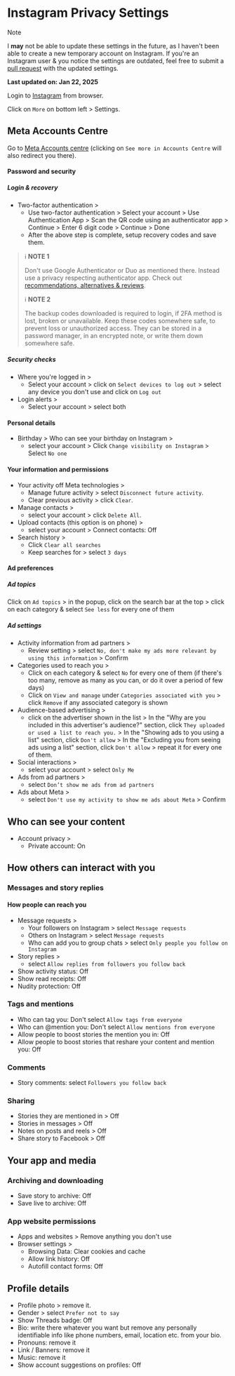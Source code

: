 # Instagram Privacy Settings

> [!NOTE]
> I **may** not be able to update these settings in the future, as I haven't been able to create a new temporary account on Instagram. If you're an Instagram user & you notice the settings are outdated, feel free to submit a [pull request](https://github.com/StellarSand/privacy-settings/pulls) with the updated settings.
>
> **Last updated on: Jan 22, 2025**

Login to [Instagram](https://www.instagram.com) from browser.

Click on `More` on bottom left > Settings.

## Meta Accounts Centre
Go to [Meta Accounts centre](https://accountscenter.instagram.com/) (clicking on `See more in Accounts Centre` will also redirect you there).

#### Password and security
##### Login & recovery
- Two-factor authentication >
    - Use two-factor authentication > Select your account > Use Authentication App > Scan the QR code using an authenticator app > Continue > Enter 6 digit code > Continue > Done
    - After the above step is complete, setup recovery codes and save them.
> :information_source: **NOTE 1**
>
> Don't use Google Authenticator or Duo as mentioned there. Instead use a privacy respecting authenticator app. Check out [recommendations, alternatives & reviews](https://github.com/StellarSand/privacy-settings#recommendations-alternatives--reviews).
>
> :information_source: **NOTE 2**
>
> The backup codes downloaded is required to login, if 2FA method is lost, broken or unavailable. Keep these codes somewhere safe, to prevent loss or unauthorized access. They can be stored in a password manager, in an encrypted note, or write them down somewhere safe.
##### Security checks
- Where you're logged in >
    - Select your account > click on `Select devices to log out` > select any device you don't use and click on `Log out`
- Login alerts >
    - Select your account > select both

#### Personal details
- Birthday > Who can see your birthday on Instagram >
    - select your account > Click `Change visibility on Instagram` > Select `No one`

#### Your information and permissions
- Your activity off Meta technologies >
    - Manage future activity > select `Disconnect future activity`.
    - Clear previous activity > click `Clear`.
- Manage contacts > 
    - select your account > click `Delete All`.
- Upload contacts (this option is on phone) >
    - select your account > Connect contacts: Off
- Search history >
    - Click `Clear all searches`
    - Keep searches for > select `3 days`

#### Ad preferences
##### Ad topics
Click on `Ad topics` > in the popup, click on the search bar at the top > click on each category & select `See less` for every one of them
##### Ad settings
- Activity information from ad partners >
    - Review setting > select `No, don't make my ads more relevant by using this information` > Confirm
- Categories used to reach you >
    - Click on each category & select `No` for every one of them (if there's too many, remove as many as you can, or do it over a period of few days)
    - Click on `View and manage` under `Categories associated with you` > click `Remove` if any associated category is shown
- Audience-based advertising >
    - click on the advertiser shown in the list > In the "Why are you included in this advertiser's audience?" section, click `They uploaded or used a list to reach you.` > In the "Showing ads to you using a list" section, click `Don't allow` > In the "Excluding you from seeing ads using a list" section, click `Don't allow` > repeat it for every one of them.
- Social interactions >
    - select your account > select `Only Me`
- Ads from ad partners >
    - select `Don’t show me ads from ad partners`
- Ads about Meta > 
    - select `Don't use my activity to show me ads about Meta` > Confirm

## Who can see your content
- Account privacy > 
    - Private account: On

## How others can interact with you
### Messages and story replies 
#### How people can reach you
- Message requests >
    - Your followers on Instagram > select `Message requests`
    - Others on Instagram > select `Message requests`
    - Who can add you to group chats > select `Only people you follow on Instagram`
- Story replies >
    - select `Allow replies from followers you follow back`
- Show activity status: Off
- Show read receipts: Off
- Nudity protection: Off
### Tags and mentions
- Who can tag you: Don't select `Allow tags from everyone`
- Who can @mention you: Don't select `Allow mentions from everyone`
- Allow people to boost stories the mention you in: Off
- Allow people to boost stories that reshare your content and mention you: Off
### Comments
- Story comments: select `Followers you follow back`
### Sharing
- Stories they are mentioned in > Off
- Stories in messages > Off
- Notes on posts and reels > Off
- Share story to Facebook > Off

## Your app and media
### Archiving and downloading
- Save story to archive: Off
- Save live to archive: Off
### App website permissions
- Apps and websites > Remove anything you don't use
- Browser settings >
    - Browsing Data: Clear cookies and cache
    - Allow link history: Off
    - Autofill contact forms: Off

## Profile details
- Profile photo > remove it.
- Gender > select `Prefer not to say`
- Show Threads badge: Off
- Bio: write there whatever you want but remove any personally identifiable info like phone numbers, email, location etc. from your bio.
- Pronouns: remove it
- Link / Banners: remove it
- Music: remove it
- Show account suggestions on profiles: Off

